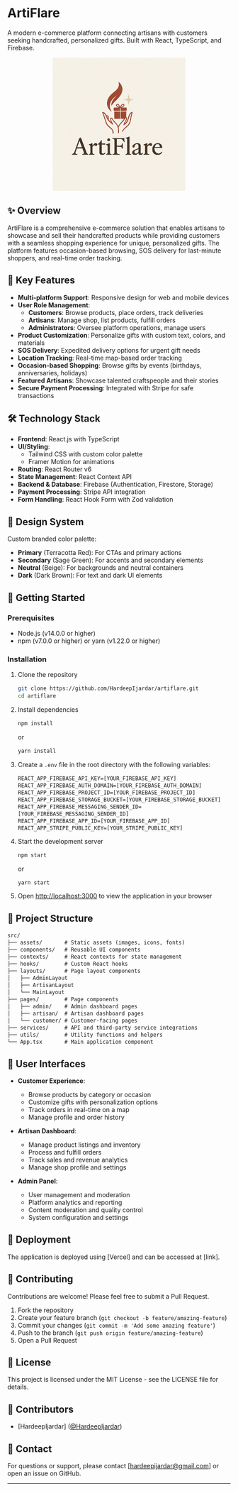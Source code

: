 # ArtiFlare

A modern e-commerce platform connecting artisans with customers seeking handcrafted, personalized gifts. Built with React, TypeScript, and Firebase.

<p align="center">
  <img src="src/assets/images/logo.png" alt="ArtiFlare" width="300">
</p>

## ✨ Overview

ArtiFlare is a comprehensive e-commerce solution that enables artisans to showcase and sell their handcrafted products while providing customers with a seamless shopping experience for unique, personalized gifts. The platform features occasion-based browsing, SOS delivery for last-minute shoppers, and real-time order tracking.

## 🌟 Key Features

- **Multi-platform Support**: Responsive design for web and mobile devices
- **User Role Management**:
  - **Customers**: Browse products, place orders, track deliveries
  - **Artisans**: Manage shop, list products, fulfill orders
  - **Administrators**: Oversee platform operations, manage users
- **Product Customization**: Personalize gifts with custom text, colors, and materials
- **SOS Delivery**: Expedited delivery options for urgent gift needs
- **Location Tracking**: Real-time map-based order tracking
- **Occasion-based Shopping**: Browse gifts by events (birthdays, anniversaries, holidays)
- **Featured Artisans**: Showcase talented craftspeople and their stories
- **Secure Payment Processing**: Integrated with Stripe for safe transactions

## 🛠️ Technology Stack

- **Frontend**: React.js with TypeScript
- **UI/Styling**: 
  - Tailwind CSS with custom color palette
  - Framer Motion for animations
- **Routing**: React Router v6
- **State Management**: React Context API
- **Backend & Database**: Firebase (Authentication, Firestore, Storage)
- **Payment Processing**: Stripe API integration
- **Form Handling**: React Hook Form with Zod validation

## 🎨 Design System

Custom branded color palette:
- **Primary** (Terracotta Red): For CTAs and primary actions
- **Secondary** (Sage Green): For accents and secondary elements
- **Neutral** (Beige): For backgrounds and neutral containers
- **Dark** (Dark Brown): For text and dark UI elements

## 🚀 Getting Started

### Prerequisites

- Node.js (v14.0.0 or higher)
- npm (v7.0.0 or higher) or yarn (v1.22.0 or higher)

### Installation

1. Clone the repository
   ```bash
   git clone https://github.com/HardeepIjardar/artiflare.git
   cd artiflare
   ```

2. Install dependencies
   ```bash
   npm install
   ```
   or
   ```bash
   yarn install
   ```

3. Create a `.env` file in the root directory with the following variables:
   ```
   REACT_APP_FIREBASE_API_KEY=[YOUR_FIREBASE_API_KEY]
   REACT_APP_FIREBASE_AUTH_DOMAIN=[YOUR_FIREBASE_AUTH_DOMAIN]
   REACT_APP_FIREBASE_PROJECT_ID=[YOUR_FIREBASE_PROJECT_ID]
   REACT_APP_FIREBASE_STORAGE_BUCKET=[YOUR_FIREBASE_STORAGE_BUCKET]
   REACT_APP_FIREBASE_MESSAGING_SENDER_ID=[YOUR_FIREBASE_MESSAGING_SENDER_ID]
   REACT_APP_FIREBASE_APP_ID=[YOUR_FIREBASE_APP_ID]
   REACT_APP_STRIPE_PUBLIC_KEY=[YOUR_STRIPE_PUBLIC_KEY]
   ```

4. Start the development server
   ```bash
   npm start
   ```
   or
   ```bash
   yarn start
   ```

5. Open [http://localhost:3000](http://localhost:3000) to view the application in your browser

## 📁 Project Structure

```
src/
├── assets/       # Static assets (images, icons, fonts)
├── components/   # Reusable UI components
├── contexts/     # React contexts for state management
├── hooks/        # Custom React hooks
├── layouts/      # Page layout components
│   ├── AdminLayout
│   ├── ArtisanLayout
│   └── MainLayout
├── pages/        # Page components
│   ├── admin/    # Admin dashboard pages
│   ├── artisan/  # Artisan dashboard pages
│   └── customer/ # Customer-facing pages
├── services/     # API and third-party service integrations
├── utils/        # Utility functions and helpers
└── App.tsx       # Main application component
```

## 📱 User Interfaces

- **Customer Experience**:
  - Browse products by category or occasion
  - Customize gifts with personalization options
  - Track orders in real-time on a map
  - Manage profile and order history

- **Artisan Dashboard**:
  - Manage product listings and inventory
  - Process and fulfill orders
  - Track sales and revenue analytics
  - Manage shop profile and settings

- **Admin Panel**:
  - User management and moderation
  - Platform analytics and reporting
  - Content moderation and quality control
  - System configuration and settings

## 🔄 Deployment

The application is deployed using [Vercel] and can be accessed at [link].

## 📝 Contributing

Contributions are welcome! Please feel free to submit a Pull Request.

1. Fork the repository
2. Create your feature branch (`git checkout -b feature/amazing-feature`)
3. Commit your changes (`git commit -m 'Add some amazing feature'`)
4. Push to the branch (`git push origin feature/amazing-feature`)
5. Open a Pull Request

## 📜 License

This project is licensed under the MIT License - see the LICENSE file for details.

## 👥 Contributors

- [HardeepIjardar] ([@HardeepIjardar](https://github.com/HardeepIjardar))

## 📧 Contact

For questions or support, please contact [hardeepijardar@gmail.com] or open an issue on GitHub.

---
